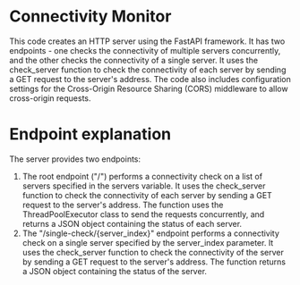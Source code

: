# Connectivity Monitor
This code creates an HTTP server using the FastAPI framework. It has two endpoints - one checks the connectivity of multiple servers concurrently, and the other checks the connectivity of a single server. It uses the check_server function to check the connectivity of each server by sending a GET request to the server's address. The code also includes configuration settings for the Cross-Origin Resource Sharing (CORS) middleware to allow cross-origin requests.

# Endpoint explanation
The server provides two endpoints:
1. The root endpoint ("/") performs a connectivity check on a list of servers specified in the servers variable. It uses the check_server function to check the connectivity of each server by sending a GET request to the server's address. The function uses the ThreadPoolExecutor class to send the requests concurrently, and returns a JSON object containing the status of each server.
2. The "/single-check/{server_index}" endpoint performs a connectivity check on a single server specified by the server_index parameter. It uses the check_server function to check the connectivity of the server by sending a GET request to the server's address. The function returns a JSON object containing the status of the server.
